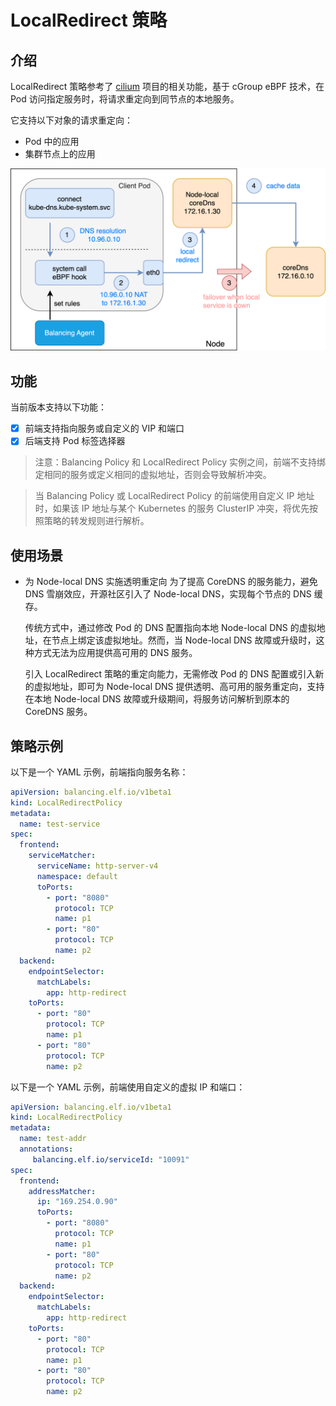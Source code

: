 # LocalRedirect 策略

## 介绍

LocalRedirect 策略参考了 [cilium](https://github.com/cilium/cilium) 项目的相关功能，基于 cGroup eBPF 技术，在 Pod 访问指定服务时，将请求重定向到同节点的本地服务。

它支持以下对象的请求重定向：
* Pod 中的应用
* 集群节点上的应用

![重定向示意图](../images/localRedirect.png)

## 功能

当前版本支持以下功能：

* [x] 前端支持指向服务或自定义的 VIP 和端口
* [x] 后端支持 Pod 标签选择器

> 注意：Balancing Policy 和 LocalRedirect Policy 实例之间，前端不支持绑定相同的服务或定义相同的虚拟地址，否则会导致解析冲突。

> 当 Balancing Policy 或 LocalRedirect Policy 的前端使用自定义 IP 地址时，如果该 IP 地址与某个 Kubernetes 的服务 ClusterIP 冲突，将优先按照策略的转发规则进行解析。

## 使用场景

* 为 Node-local DNS 实施透明重定向
  为了提高 CoreDNS 的服务能力，避免 DNS 雪崩效应，开源社区引入了 Node-local DNS，实现每个节点的 DNS 缓存。

  传统方式中，通过修改 Pod 的 DNS 配置指向本地 Node-local DNS 的虚拟地址，在节点上绑定该虚拟地址。然而，当 Node-local DNS 故障或升级时，这种方式无法为应用提供高可用的 DNS 服务。

  引入 LocalRedirect 策略的重定向能力，无需修改 Pod 的 DNS 配置或引入新的虚拟地址，即可为 Node-local DNS 提供透明、高可用的服务重定向，支持在本地 Node-local DNS 故障或升级期间，将服务访问解析到原本的 CoreDNS 服务。

## 策略示例

以下是一个 YAML 示例，前端指向服务名称：

```yaml
apiVersion: balancing.elf.io/v1beta1
kind: LocalRedirectPolicy
metadata:
  name: test-service
spec:
  frontend:
    serviceMatcher:
      serviceName: http-server-v4
      namespace: default
      toPorts:
        - port: "8080"
          protocol: TCP
          name: p1
        - port: "80"
          protocol: TCP
          name: p2
  backend:
    endpointSelector:
      matchLabels:
        app: http-redirect
    toPorts:
      - port: "80"
        protocol: TCP
        name: p1
      - port: "80"
        protocol: TCP
        name: p2
```

以下是一个 YAML 示例，前端使用自定义的虚拟 IP 和端口：

```yaml
apiVersion: balancing.elf.io/v1beta1
kind: LocalRedirectPolicy
metadata:
  name: test-addr
  annotations:
     balancing.elf.io/serviceId: "10091"
spec:
  frontend:
    addressMatcher:
      ip: "169.254.0.90"
      toPorts:
        - port: "8080"
          protocol: TCP
          name: p1
        - port: "80"
          protocol: TCP
          name: p2
  backend:
    endpointSelector:
      matchLabels:
        app: http-redirect
    toPorts:
      - port: "80"
        protocol: TCP
        name: p1
      - port: "80"
        protocol: TCP
        name: p2
```
